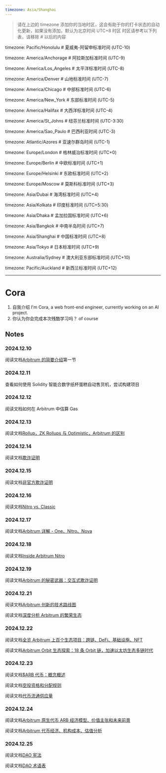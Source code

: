 ```yaml
---
timezone: Asia/Shanghai
---
```


> 请在上边的 timezone 添加你的当地时区，这会有助于你的打卡状态的自动化更新，如果没有添加，默认为北京时间 UTC+8 时区
> 时区请参考以下列表，请移除 # 以后的内容

timezone: Pacific/Honolulu # 夏威夷-阿留申标准时间 (UTC-10)

timezone: America/Anchorage # 阿拉斯加标准时间 (UTC-9)

timezone: America/Los_Angeles # 太平洋标准时间 (UTC-8)

timezone: America/Denver # 山地标准时间 (UTC-7)

timezone: America/Chicago # 中部标准时间 (UTC-6)

timezone: America/New_York # 东部标准时间 (UTC-5)

timezone: America/Halifax # 大西洋标准时间 (UTC-4)

timezone: America/St_Johns # 纽芬兰标准时间 (UTC-3:30)

timezone: America/Sao_Paulo # 巴西利亚时间 (UTC-3)

timezone: Atlantic/Azores # 亚速尔群岛时间 (UTC-1)

timezone: Europe/London # 格林威治标准时间 (UTC+0)

timezone: Europe/Berlin # 中欧标准时间 (UTC+1)

timezone: Europe/Helsinki # 东欧标准时间 (UTC+2)

timezone: Europe/Moscow # 莫斯科标准时间 (UTC+3)

timezone: Asia/Dubai # 海湾标准时间 (UTC+4)

timezone: Asia/Kolkata # 印度标准时间 (UTC+5:30)

timezone: Asia/Dhaka # 孟加拉国标准时间 (UTC+6)

timezone: Asia/Bangkok # 中南半岛时间 (UTC+7)

timezone: Asia/Shanghai # 中国标准时间 (UTC+8)

timezone: Asia/Tokyo # 日本标准时间 (UTC+9)

timezone: Australia/Sydney # 澳大利亚东部标准时间 (UTC+10)

timezone: Pacific/Auckland # 新西兰标准时间 (UTC+12)

---

# Cora

1. 自我介绍
   I'm Cora, a web front-end engineer, currently working on an AI project.
2. 你认为你会完成本次残酷学习吗？
   of course

## Notes

<!-- Content_START -->

### 2024.12.10

阅读文档[Arbitrum 的简要介绍](https://docs.arbitrum.io/welcome/arbitrum-gentle-introduction)第一节

### 2024.12.11

查看如何使用 Solidity 智能合数字纸杯蛋糕自动售货机，尝试构建项目

### 2024.12.12

阅读文档如何在 Arbitrum 中估算 Gas

### 2024.12.13

阅读文档[Rollup，ZK Rollups 与 Optimistic，Arbitrum 的区别](https://cloud.tencent.com/developer/news/1003179)

### 2024.12.14

阅读文档[欺诈证明](https://docs.arbitrum.io/how-arbitrum-works/fraud-proofs/challenge-manager)

### 2024.12.15

阅读文档[非官方欺诈证明](https://www.theblockbeats.info/news/26507)

### 2024.12.16

阅读文档[Nitro vs. Classic](https://docs.arbitrum.io/how-arbitrum-works/why-nitro)

### 2024.12.17

阅读文档[Arbitrum 详解 - One、Nitro、Nova](https://community.dorahacks.io/t/arbitrum-one-nitro-nova/562)

### 2024.12.18

阅读文档[Inside Arbitrum Nitro](https://docs.arbitrum.io/how-arbitrum-works/inside-arbitrum-nitro)

### 2024.12.19

阅读文档[Arbitrum 的秘密武器：交互式欺诈证明](https://www.theblockbeats.info/news/26507)

### 2024.12.21

阅读文档[Arbitrum 创新的技术路线图](https://medium.com/offchainlabs/your-chain-your-rules-offchain-labs-technical-roadmap-to-fuel-arbitrum-innovation-f787f2e85966)

阅读文档[深度分析 Arbitrum 的繁荣生态](https://www.theblockbeats.info/news/35982)

### 2024.12.22

阅读文档[全览 Arbitrum 上百个生态项目：跨链、DeFi、基础设施、NFT](http://www.yuanli24.com/news/11836)

阅读文档[Arbitrum Orbit 生态探索：18 条 Orbit 链，加速以太坊生态多链时代](https://www.techflowpost.com/article/detail_15657.html)

### 2024.12.23

阅读文档[$ARB 代币：概念概述](https://docs.arbitrum.foundation/concepts/arb-token)

阅读文档[空投资格和分配规则](https://docs.arbitrum.foundation/airdrop-eligibility-distribution)

阅读文档[代币流通供应量](https://docs.arbitrum.foundation/token-supply)

### 2024.12.24

阅读文档[Arbitrum 原生代币 ARB 经济模型、价值主张和未来前景](https://foresightnews.pro/article/detail/28817)

阅读文档[Arbitrum 代币经济、机构成本、估值分析](https://foresightnews.pro/article/detail/28668)

### 2024.12.25

阅读文档[DAO 宪法](https://docs.arbitrum.foundation/dao-constitution)

阅读文档[DAO 术语表](https://docs.arbitrum.foundation/dao-glossary)

<!-- Content_END -->
